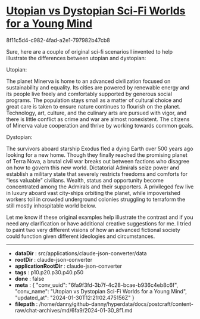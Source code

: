# [Utopian vs Dystopian Sci-Fi Worlds for a Young Mind](https://claude.ai/chat/6fa9f3fd-3b7f-4c28-bcae-b936c4eb8c6f)

8f11c5d4-c982-4fad-a2e1-797982b47cb8

 Sure, here are a couple of original sci-fi scenarios I invented to help illustrate the differences between utopian and dystopian:

Utopian: 

The planet Minerva is home to an advanced civilization focused on sustainability and equality. Its cities are powered by renewable energy and its people live freely and comfortably supported by generous social programs. The population stays small as a matter of cultural choice and great care is taken to ensure nature continues to flourish on the planet. Technology, art, culture, and the culinary arts are pursued with vigor, and there is little conflict as crime and war are almost nonexistent. The citizens of Minerva value cooperation and thrive by working towards common goals. 

Dystopian:  

The survivors aboard starship Exodus fled a dying Earth over 500 years ago looking for a new home. Though they finally reached the promising planet of Terra Nova, a brutal civil war breaks out between factions who disagree on how to govern this new world. Dictatorial Admirals seize power and establish a military state that severely restricts freedoms and comforts for “less valuable” civilians. Wealth, status and opportunity become concentrated among the Admirals and their supporters. A privileged few live in luxury aboard vast city-ships orbiting the planet, while impoverished workers toil in crowded underground colonies struggling to terraform the still mostly inhospitable world below.  

Let me know if these original examples help illustrate the contrast and if you need any clarification or have additional creative suggestions for me. I tried to paint two very different visions of how an advanced fictional society could function given different ideologies and circumstances.

---

* **dataDir** : src/applications/claude-json-converter/data
* **rootDir** : claude-json-converter
* **applicationRootDir** : claude-json-converter
* **tags** : p10.p20.p30.p40.p50
* **done** : false
* **meta** : {
  "conv_uuid": "6fa9f3fd-3b7f-4c28-bcae-b936c4eb8c6f",
  "conv_name": "Utopian vs Dystopian Sci-Fi Worlds for a Young Mind",
  "updated_at": "2024-01-30T12:21:02.475156Z"
}
* **filepath** : /home/danny/github-danny/hyperdata/docs/postcraft/content-raw/chat-archives/md/6fa9/2024-01-30_8f1.md